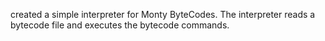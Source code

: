 created a simple interpreter for Monty ByteCodes. The interpreter reads a bytecode file and executes the bytecode commands.
